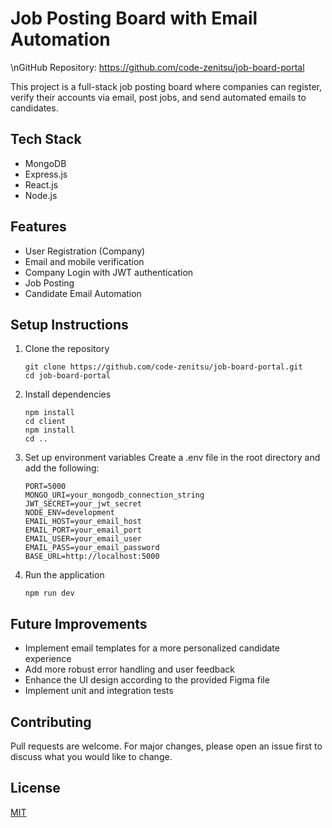 # Job Posting Board with Email Automation
\nGitHub Repository: https://github.com/code-zenitsu/job-board-portal

This project is a full-stack job posting board where companies can register, verify their accounts via email, post jobs, and send automated emails to candidates.

## Tech Stack
- MongoDB
- Express.js
- React.js
- Node.js

## Features
- User Registration (Company)
- Email and mobile verification
- Company Login with JWT authentication
- Job Posting
- Candidate Email Automation

## Setup Instructions
1. Clone the repository
   ```
   git clone https://github.com/code-zenitsu/job-board-portal.git
   cd job-board-portal
   ```

2. Install dependencies
   ```
   npm install
   cd client
   npm install
   cd ..
   ```

3. Set up environment variables
   Create a .env file in the root directory and add the following:
   ```
   PORT=5000
   MONGO_URI=your_mongodb_connection_string
   JWT_SECRET=your_jwt_secret
   NODE_ENV=development
   EMAIL_HOST=your_email_host
   EMAIL_PORT=your_email_port
   EMAIL_USER=your_email_user
   EMAIL_PASS=your_email_password
   BASE_URL=http://localhost:5000
   ```

4. Run the application
   ```
   npm run dev
   ```

## Future Improvements
- Implement email templates for a more personalized candidate experience
- Add more robust error handling and user feedback
- Enhance the UI design according to the provided Figma file
- Implement unit and integration tests

## Contributing
Pull requests are welcome. For major changes, please open an issue first to discuss what you would like to change.

## License
[MIT](https://choosealicense.com/licenses/mit/)
